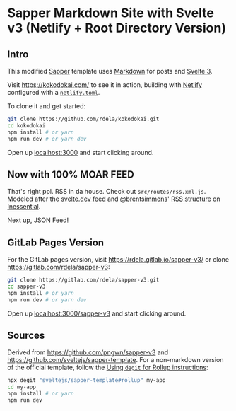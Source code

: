 # Sapper Markdown Site with Svelte v3 (Netlify + Root Directory Version)

## Intro

This modified [Sapper](https://sapper.svelte.dev/) template uses [Markdown](https://daringfireball.net/projects/markdown/) for posts and [Svelte 3](https://svelte.dev/).

Visit <https://kokodokai.com/> to see it in action, building with [Netlify](https://www.netlify.com/) configured with a [`netlify.toml`](https://github.com/rdela/kokodokai/blob/master/netlify.toml).

To clone it and get started:

```bash
git clone https://github.com/rdela/kokodokai.git
cd kokodokai
npm install # or yarn
npm run dev # or yarn dev
```

Open up [localhost:3000](http://localhost:3000/) and start clicking around.

## Now with 100% MOAR FEED

That's right ppl. RSS in da house. Check out `src/routes/rss.xml.js`.
Modeled after the [svelte.dev feed](https://github.com/sveltejs/v2.svelte.dev/blob/b21e7b90ad7f2d62556eba660314e7238a22ce4a/src/routes/blog/rss.xml.js) and [@brentsimmons](https://github.com/brentsimmons)'
[RSS structure](https://inessential.com/xml/rss.xml) on [Inessential](https://inessential.com/).

Next up, JSON Feed!

## GitLab Pages Version

For the GitLab pages version, visit <https://rdela.gitlab.io/sapper-v3/> or
clone <https://gitlab.com/rdela/sapper-v3>:

```bash
git clone https://gitlab.com/rdela/sapper-v3.git
cd sapper-v3
npm install # or yarn
npm run dev # or yarn dev
```

Open up [localhost:3000/sapper-v3](http://localhost:3000/sapper-v3/) and start clicking around.

## Sources

Derived from <https://github.com/pngwn/sapper-v3> and <https://github.com/sveltejs/sapper-template>. For a non-markdown version of the official template, follow the [Using `degit` for Rollup instructions](https://github.com/sveltejs/sapper-template/blob/master/README.md#getting-started):

```sh
npx degit "sveltejs/sapper-template#rollup" my-app
cd my-app
npm install # or yarn
npm run dev
```
